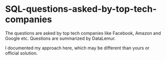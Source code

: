 # SQL-questions-asked-by-top-tech-companies
The questions are asked by top tech companies like Facebook, Amazon and Google etc. Questions are summarized by DataLemur.

I documented my approach here, which may be different than yours or official solution.
